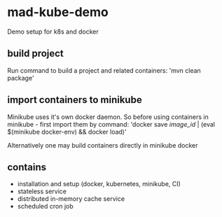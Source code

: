 # mad-kube-demo
Demo setup for k8s and docker

## build project
Run command to build a project and related containers:
'mvn clean package'

## import containers to minikube
Minikube uses it's own docker daemon. So before using containers in minikube - first import them by command:
'docker save _image_id_ | (eval $(minikube docker-env) && docker load)'

Alternatively one may build containers directly in minikube docker

## contains
- installation and setup (docker, kubernetes, minikube, CI)
- stateless service
- distributed in-memory cache service
- scheduled cron job
